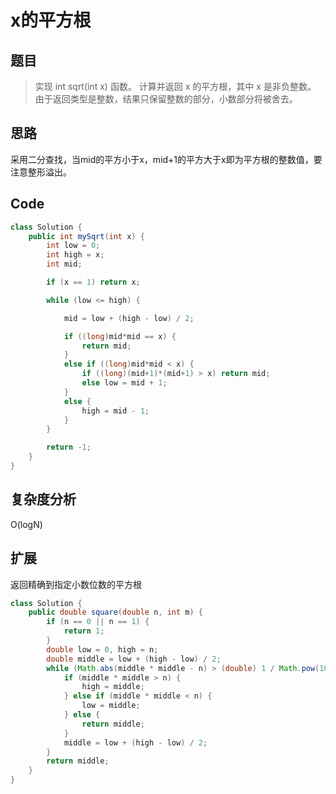 # x的平方根

## 题目

>实现 int sqrt(int x) 函数。
>计算并返回 x 的平方根，其中 x 是非负整数。
>由于返回类型是整数，结果只保留整数的部分，小数部分将被舍去。

## 思路

采用二分查找，当mid的平方小于x，mid+1的平方大于x即为平方根的整数值，要注意整形溢出。

## Code
```java
class Solution {
    public int mySqrt(int x) {
        int low = 0;
        int high = x;
        int mid;

        if (x == 1) return x;

        while (low <= high) {

            mid = low + (high - low) / 2;

            if ((long)mid*mid == x) {
                return mid;
            }
            else if ((long)mid*mid < x) {
                if ((long)(mid+1)*(mid+1) > x) return mid;
                else low = mid + 1;
            }
            else {
                high = mid - 1;
            }
        }

        return -1;
    }
}
```

## 复杂度分析

O(logN)

## 扩展
返回精确到指定小数位数的平方根
```java
class Solution {
    public double square(double n, int m) {
        if (n == 0 || n == 1) {
            return 1;
        }
        double low = 0, high = n;
        double middle = low + (high - low) / 2;
        while (Math.abs(middle * middle - n) > (double) 1 / Math.pow(10, m) ) {
            if (middle * middle > n) {
                high = middle;
            } else if (middle * middle < n) {
                low = middle;
            } else {
                return middle;
            }
            middle = low + (high - low) / 2;
        }
        return middle;
    }
}
```
